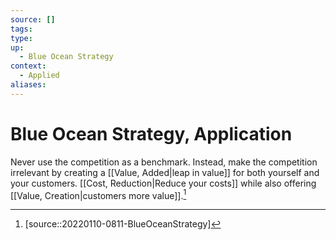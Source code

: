 ```yaml
---
source: []
tags: 
type:
up:
  - Blue Ocean Strategy
context:
  - Applied
aliases:
---
```


# Blue Ocean Strategy, Application

Never use the competition as a benchmark. Instead, make the competition irrelevant by creating a [[Value, Added|leap in value]] for both yourself and your customers. [[Cost, Reduction|Reduce your costs]] while also offering [[Value, Creation|customers more value]].[^1]

[^1]: [source::20220110-0811-BlueOceanStrategy]
